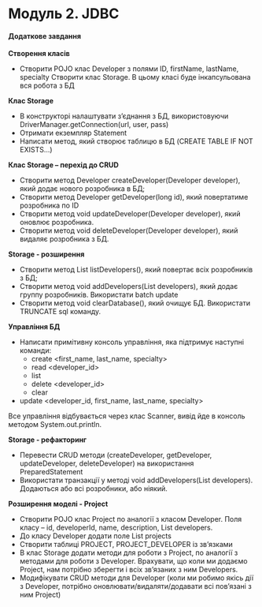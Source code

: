 # Модуль 2. JDBC
#### Додаткове завдання

**Створення класів**
- Створити POJO клас Developer з полями ID, firstName, lastName, specialty
Створити клас Storage. В цьому класі буде інкапсульована вся робота з БД

**Клас Storage**
- В конструкторі налаштувати з’єднання з БД, використовуючи DriverManager.getConnection(url, user, pass)
- Отримати екземпляр Statement
- Написати метод, який створює таблицю в БД (CREATE TABLE IF NOT EXISTS...)

**Клас Storage – перехід до CRUD**
- Створити метод Developer createDeveloper(Developer developer), який додає нового розробника в БД;
- Створити метод Developer getDeveloper(long id), який повертатиме розробника по ID
- Створити метод void updateDeveloper(Developer developer), який оновлює розробника.
- Створити метод void deleteDeveloper(Developer developer), який видаляє розробника з БД.

**Storage - розширення**
- Створити метод List<Developer> listDevelopers(), який повертає всіх розробників з БД;
- Створити метод void addDevelopers(List<Developer> developers), який додає группу розробників. Використати batch update
- Створити метод void clearDatabase(), який очищує БД. Використати TRUNCATE sql команду.

**Управління БД**

- Написати примітивну консоль управління, яка підтримує наступні команди:
  - create <first_name, last_name, specialty>
  - read <developer_id>
  - list
  - delete <developer_id>
  - clear
- update <developer_id, first_name, last_name, specialty>  

Все управління відбувається через клас Scanner, вивід йде в консоль методом System.out.println.

**Storage - рефакторинг**
- Перевести CRUD методи (createDeveloper, getDeveloper, updateDeveloper, deleteDeveloper) на використання PreparedStatement
- Використати транзакції у методі void addDevelopers(List<Developer> developers). Додаються або всі розробники, або ніякий.

**Розширення моделі - Project**
- Створити POJO клас Project по аналогії з класом Developer. Поля класу – id, developerId, name, description, List<Developer> developers.
- До класу Developer додати поле List<Project> projects
- Створити таблиці PROJECT, PROJECT_DEVELOPER із зв’язками
- В клас Storage додати методи для роботи з Project, по аналогії з методами для роботи з Developer. Врахувати, що коли ми додаємо Project, нам потрібно зберегти і всіх зв’язаних з ним Developers.
- Модифікувати CRUD методи для Developer (коли ми робимо якісь дії з Developer, потрібно оновлювати/видаляти/додавати всі пов’язані з ним Project)